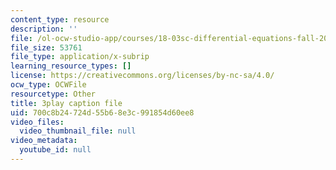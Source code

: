 ```yaml
---
content_type: resource
description: ''
file: /ol-ocw-studio-app/courses/18-03sc-differential-equations-fall-2011/700c8b24724d55b68e3c991854d60ee8_heBvViSi9xQ.vtt
file_size: 53761
file_type: application/x-subrip
learning_resource_types: []
license: https://creativecommons.org/licenses/by-nc-sa/4.0/
ocw_type: OCWFile
resourcetype: Other
title: 3play caption file
uid: 700c8b24-724d-55b6-8e3c-991854d60ee8
video_files:
  video_thumbnail_file: null
video_metadata:
  youtube_id: null
---
```

